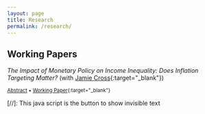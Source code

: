```yaml
---
layout: page
title: Research
permalink: /research/
---
```


## Working Papers

*The Impact of Monetary Policy on Income Inequality: Does Inflation Targeting Matter?* (with [Jamie Cross](https://jamiecross.com.au/){:target="_blank"})

<small><a href="#/" onclick="visib('inflation')">Abstract</a> &bull; [Working Paper](https://drive.google.com/file/d/1g2r6CskNbmhSL_8HRxwXaoPPspYp8vlQ/view?usp=sharing){:target="_blank"} </small>

<div id="inflation" style="display: none; text-align: justify; line-height: 1.1"><small>
Does inflation targeting affect the nexus between monetary policy on income inequality? We address this question by estimating country-specific structural vector autoregression models across the G7 economies. In line with existing studies, we find that contractionary monetary policy shocks tend to increase disposable income inequality. However, we also find that this effect has decreased in countries that have adopted inflation targeting, and in some cases, it has disappeared altogether. This suggests that inflation targeting may mitigate some of the inequality-inducing consequences of monetary contractions.
</small></div>

[//]: This java script is the button to show invisible text
<script>
 function visib(id) {
  var x = document.getElementById(id);
  if (x.style.display === "block") {
    x.style.display = "none";
  } else {
    x.style.display = "block";
  }
}
</script>
